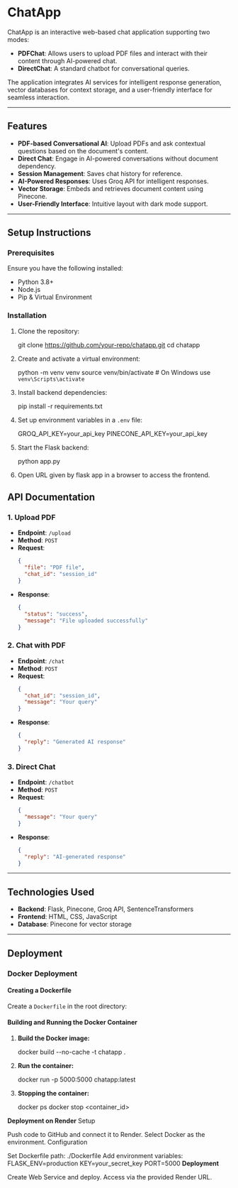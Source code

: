 # ChatApp

ChatApp is an interactive web-based chat application supporting two modes:
- **PDFChat**: Allows users to upload PDF files and interact with their content through AI-powered chat.
- **DirectChat**: A standard chatbot for conversational queries.

The application integrates AI services for intelligent response generation, vector databases for context storage, and a user-friendly interface for seamless interaction.

---

## Features
- **PDF-based Conversational AI**: Upload PDFs and ask contextual questions based on the document's content.
- **Direct Chat**: Engage in AI-powered conversations without document dependency.
- **Session Management**: Saves chat history for reference.
- **AI-Powered Responses**: Uses Groq API for intelligent responses.
- **Vector Storage**: Embeds and retrieves document content using Pinecone.
- **User-Friendly Interface**: Intuitive layout with dark mode support.

---

## Setup Instructions

### Prerequisites
Ensure you have the following installed:
- Python 3.8+
- Node.js 
- Pip & Virtual Environment

### Installation
1. Clone the repository:
   
   git clone https://github.com/your-repo/chatapp.git
   cd chatapp
   

2. Create and activate a virtual environment:
   
   python -m venv venv
   source venv/bin/activate  # On Windows use `venv\Scripts\activate`
   

3. Install backend dependencies:
   
   pip install -r requirements.txt
   

4. Set up environment variables in a `.env` file:
   
   GROQ_API_KEY=your_api_key
   PINECONE_API_KEY=your_api_key


5. Start the Flask backend:
   
   python app.py
   

6. Open URL given by flask app in a browser to access the frontend.



## API Documentation

### 1. Upload PDF
- **Endpoint**: `/upload`
- **Method**: `POST`
- **Request**:
  ```json
  {
    "file": "PDF file",
    "chat_id": "session_id"
  }
  ```
- **Response**:
  ```json
  {
    "status": "success",
    "message": "File uploaded successfully"
  }
  ```

### 2. Chat with PDF
- **Endpoint**: `/chat`
- **Method**: `POST`
- **Request**:
  ```json
  {
    "chat_id": "session_id",
    "message": "Your query"
  }
  ```
- **Response**:
  ```json
  {
    "reply": "Generated AI response"
  }
  ```

### 3. Direct Chat
- **Endpoint**: `/chatbot`
- **Method**: `POST`
- **Request**:
  ```json
  {
    "message": "Your query"
  }
  ```
- **Response**:
  ```json
  {
    "reply": "AI-generated response"
  }
  ```

---

## Technologies Used
- **Backend**: Flask, Pinecone, Groq API, SentenceTransformers
- **Frontend**: HTML, CSS, JavaScript
- **Database**: Pinecone for vector storage

---
## Deployment

### Docker Deployment

#### Creating a Dockerfile
Create a `Dockerfile` in the root directory:

#### Building and Running the Docker Container

1. **Build the Docker image:**
  
   docker build --no-cache -t chatapp . 
  

2. **Run the container:**
  
   docker run -p 5000:5000 chatapp:latest 
   

3. **Stopping the container:**
   
   docker ps 
   docker stop <container_id>
   
**Deployment on Render**
Setup

Push code to GitHub and connect it to Render.
Select Docker as the environment.
Configuration

Set Dockerfile path: ./Dockerfile
Add environment variables:
FLASK_ENV=production
KEY=your_secret_key
PORT=5000
**Deployment**

Create Web Service and deploy.
Access via the provided Render URL.
